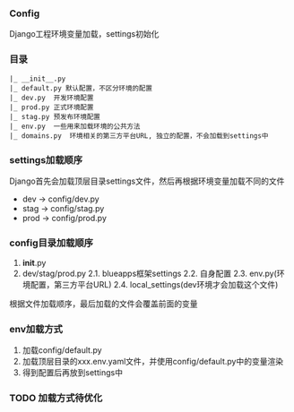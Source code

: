 ### Config

Django工程环境变量加载，settings初始化


### 目录

```
|_ __init__.py
|_ default.py 默认配置，不区分环境的配置
|_ dev.py  开发环境配置
|_ prod.py 正式环境配置
|_ stag.py 预发布环境配置
|_ env.py  一些用来加载环境的公共方法
|_ domains.py  环境相关的第三方平台URL, 独立的配置，不会加载到settings中
```

### settings加载顺序

Django首先会加载顶层目录settings文件，然后再根据环境变量加载不同的文件

- dev -> config/dev.py
- stag -> config/stag.py
- prod -> config/prod.py


### config目录加载顺序

1. __init__.py
2. dev/stag/prod.py
    2.1. blueapps框架settings
    2.2. 自身配置
    2.3. env.py(环境配置，第三方平台URL)
    2.4. local_settings(dev环境才会加载这个文件)

根据文件加载顺序，最后加载的文件会覆盖前面的变量


### env加载方式

1. 加载config/default.py
2. 加载顶层目录的xxx.env.yaml文件，并使用config/default.py中的变量渲染
3. 得到配置后再放到settings中

### TODO 加载方式待优化